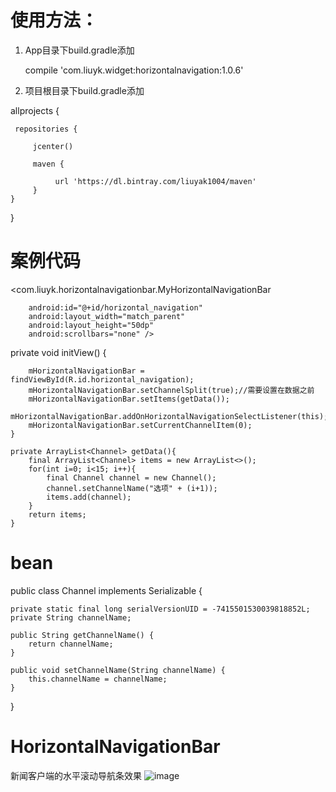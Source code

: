 
# 使用方法：

 1. App目录下build.gradle添加

    compile 'com.liuyk.widget:horizontalnavigation:1.0.6'

 2. 项目根目录下build.gradle添加
 
 allprojects {

     repositories {

         jcenter()

         maven {

              url 'https://dl.bintray.com/liuyak1004/maven'
         }
    }
}

# 案例代码

 <com.liuyk.horizontalnavigationbar.MyHorizontalNavigationBar
 
        android:id="@+id/horizontal_navigation"
        android:layout_width="match_parent"
        android:layout_height="50dp"
        android:scrollbars="none" />
        
   private void initView() {
   
        mHorizontalNavigationBar = findViewById(R.id.horizontal_navigation);
        mHorizontalNavigationBar.setChannelSplit(true);//需要设置在数据之前
        mHorizontalNavigationBar.setItems(getData());
        mHorizontalNavigationBar.addOnHorizontalNavigationSelectListener(this);
        mHorizontalNavigationBar.setCurrentChannelItem(0);
    }

    private ArrayList<Channel> getData(){
        final ArrayList<Channel> items = new ArrayList<>();
        for(int i=0; i<15; i++){
            final Channel channel = new Channel();
            channel.setChannelName("选项" + (i+1));
            items.add(channel);
        }
        return items;
    }
    

# bean

public class Channel implements Serializable {

    private static final long serialVersionUID = -7415501530039818852L;
    private String channelName;

    public String getChannelName() {
        return channelName;
    }

    public void setChannelName(String channelName) {
        this.channelName = channelName;
    }
}


# HorizontalNavigationBar
新闻客户端的水平滚动导航条效果
![image](https://github.com/liuyak/HorizontalNavigationBar/raw/master/Screenshots.jpg)
